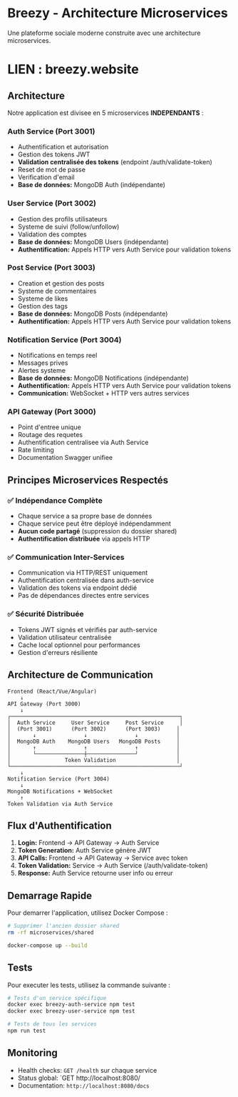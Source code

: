 ﻿# Breezy - Architecture Microservices

Une plateforme sociale moderne construite avec une architecture microservices.

# LIEN : breezy.website

## Architecture

Notre application est divisee en 5 microservices **INDEPENDANTS** :

### Auth Service (Port 3001)
* Authentification et autorisation
* Gestion des tokens JWT
* **Validation centralisée des tokens** (endpoint /auth/validate-token)
* Reset de mot de passe
* Verification d'email
* **Base de données:** MongoDB Auth (indépendante)

### User Service (Port 3002)
* Gestion des profils utilisateurs
* Systeme de suivi (follow/unfollow)
* Validation des comptes
* **Base de données:** MongoDB Users (indépendante)
* **Authentification:** Appels HTTP vers Auth Service pour validation tokens

### Post Service (Port 3003)
* Creation et gestion des posts
* Systeme de commentaires
* Systeme de likes
* Gestion des tags
* **Base de données:** MongoDB Posts (indépendante)
* **Authentification:** Appels HTTP vers Auth Service pour validation tokens

### Notification Service (Port 3004)
* Notifications en temps reel
* Messages prives
* Alertes systeme
* **Base de données:** MongoDB Notifications (indépendante)
* **Authentification:** Appels HTTP vers Auth Service pour validation tokens
* **Communication:** WebSocket + HTTP vers autres services

### API Gateway (Port 3000)
* Point d'entree unique
* Routage des requetes
* Authentification centralisee via Auth Service
* Rate limiting
* Documentation Swagger unifiee

## Principes Microservices Respectés

### ✅ Indépendance Complète
- Chaque service a sa propre base de données
- Chaque service peut être déployé indépendamment
- **Aucun code partagé** (suppression du dossier shared)
- **Authentification distribuée** via appels HTTP

### ✅ Communication Inter-Services
- Communication via HTTP/REST uniquement
- Authentification centralisée dans auth-service
- Validation des tokens via endpoint dédié
- Pas de dépendances directes entre services

### ✅ Sécurité Distribuée
- Tokens JWT signés et vérifiés par auth-service
- Validation utilisateur centralisée
- Cache local optionnel pour performances
- Gestion d'erreurs résiliente

## Architecture de Communication

```
Frontend (React/Vue/Angular)
    ↓
API Gateway (Port 3000)
    ↓
┌─────────────────────────────────────────────────────┐
│  Auth Service     User Service     Post Service     │
│  (Port 3001)      (Port 3002)      (Port 3003)     │
│       ↓               ↓               ↓            │
│  MongoDB Auth    MongoDB Users   MongoDB Posts     │
│       ↑               ↑               ↑            │
│       └───────────────┼───────────────┘            │
│                 Token Validation                   │
└─────────────────────────────────────────────────────┘
    ↓
Notification Service (Port 3004)
    ↓
MongoDB Notifications + WebSocket
    ↑
Token Validation via Auth Service
```

## Flux d'Authentification

1. **Login:** Frontend → API Gateway → Auth Service
2. **Token Generation:** Auth Service génère JWT
3. **API Calls:** Frontend → API Gateway → Service avec token
4. **Token Validation:** Service → Auth Service (/auth/validate-token)
5. **Response:** Auth Service retourne user info ou erreur

## Demarrage Rapide
Pour demarrer l'application, utilisez Docker Compose :

```bash
# Supprimer l'ancien dossier shared
rm -rf microservices/shared

docker-compose up --build
```

## Tests
Pour executer les tests, utilisez la commande suivante :
```bash
# Tests d'un service spécifique
docker exec breezy-auth-service npm test
docker exec breezy-user-service npm test

# Tests de tous les services
npm run test
```

## Monitoring
- Health checks: `GET /health` sur chaque service
- Status global: `GET http://localhost:8080/
- Documentation: `http://localhost:8080/docs`
